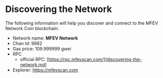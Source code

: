 # Discovering the Network

The following information will help you discover and connect to the MFEV Network Coin blockchain:

* Network name: **MFEV Network**
* Chan Id: 9982
* Gas price: 109.999999 gwei
* RPC
  * official RPC: [https://rpc.mfevscan.com/](discovering-the-network.md)
* Explorer: https://mfevscan.com
